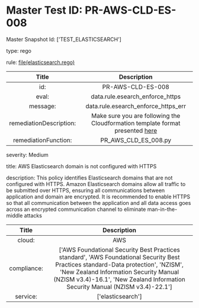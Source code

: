 



# Master Test ID: PR-AWS-CLD-ES-008


Master Snapshot Id: ['TEST_ELASTICSEARCH']

type: rego

rule: [file(elasticsearch.rego)]  
  
  
  
  

|Title|Description|
| :---: | :---: |
|id: |PR-AWS-CLD-ES-008|
|eval: |data.rule.esearch_enforce_https|
|message: |data.rule.esearch_enforce_https_err|
|remediationDescription: |Make sure you are following the Cloudformation template format presented <a href='https://docs.aws.amazon.com/AWSCloudFormation/latest/UserGuide/aws-properties-elasticsearch-domain-domainendpointoptions.html#cfn-elasticsearch-domain-domainendpointoptions-enforcehttps' target='_blank'>here</a>|
|remediationFunction: |PR_AWS_CLD_ES_008.py|


severity: Medium

title: AWS Elasticsearch domain is not configured with HTTPS

description: This policy identifies Elasticsearch domains that are not configured with HTTPS. Amazon Elasticsearch domains allow all traffic to be submitted over HTTPS, ensuring all communications between application and domain are encrypted. It is recommended to enable HTTPS so that all communication between the application and all data access goes across an encrypted communication channel to eliminate man-in-the-middle attacks  
  
  

|Title|Description|
| :---: | :---: |
|cloud: |AWS|
|compliance: |['AWS Foundational Security Best Practices standard', 'AWS Foundational Security Best Practices standard-Data protection', 'NZISM', 'New Zealand Information Security Manual (NZISM v3.4)-16.1', 'New Zealand Information Security Manual (NZISM v3.4)-22.1']|
|service: |['elasticsearch']|



[file(elasticsearch.rego)]: https://github.com/prancer-io/prancer-compliance-test/tree/master/aws/cloud/elasticsearch.rego
